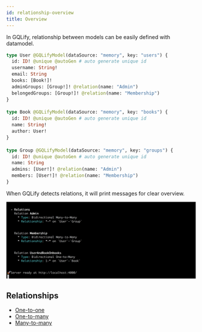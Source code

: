 ```yaml
---
id: relationship-overview
title: Overview
---
```


In GQLify, relationship between models can be easily defined with datamodel.

```graphql
type User @GQLifyModel(dataSource: "memory", key: "users") {
  id: ID! @unique @autoGen # auto generate unique id
  username: String!
  email: String
  books: [Book!]!
  adminGroups: [Group!]! @relation(name: "Admin")
  belongedGroups: [Group!]! @relation(name: "Membership")
}

type Book @GQLifyModel(dataSource: "memory", key: "books") {
  id: ID! @unique @autoGen # auto generate unique id
  name: String!
  author: User!
}

type Group @GQLifyModel(dataSource: "memory", key: "groups") {
  id: ID! @unique @autoGen # auto generate unique id
  name: String
  admins: [User!]! @relation(name: "Admin")
  members: [User!]! @relation(name: "Membership")
}
```

When GQLify detects relations, it will print messages for clear overview.

![home](assets/screenshot/relation.png)

## Relationships
* [One-to-one](/docs/one-to-one-relationship)
* [One-to-many](/docs/one-to-many-relationship)
* [Many-to-many](/docs/many-to-many-relationship)
